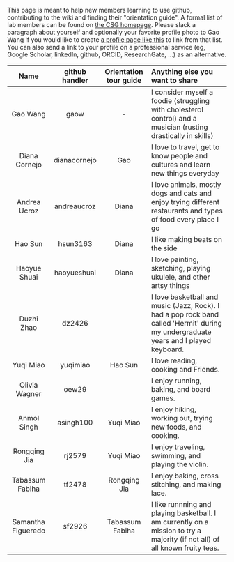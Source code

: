 This page is meant to help new members learning to use github, contributing to the wiki and finding their "orientation guide". A formal list of lab members can be found on [the CSG homepage](http://statgen.us/).
Please slack a paragraph about yourself and optionally your favorite profile photo to Gao Wang if you would like to create [a profile page like this](http://statgen.us/Suzanne_M_Leal_PhD) to link from that list.
You can also send a link to your profile on a professional service (eg, Google Scholar, linkedIn, github, ORCID, ResearchGate, ...) as an alternative.

| Name  | github handler  | Orientation tour guide | Anything else you want to share  |
|:---:|:---:|:---:|:---|
| Gao Wang  | gaow | - | I consider myself a foodie (struggling with cholesterol control) and a musician (rusting drastically in skills)|
| Diana Cornejo | dianacornejo | Gao | I love to travel, get to know people and cultures and learn new things everyday|
| Andrea Ucroz  | andreaucroz  | Diana | I love animals, mostly dogs and cats and enjoy trying different restaurants and types of food every place I go |
| Hao Sun | hsun3163 | Diana | I like making beats on the side |
| Haoyue Shuai | haoyueshuai | Diana | I love painting, sketching, playing ukulele, and other artsy things |
| Duzhi Zhao | dz2426 | | I love basketball and music (Jazz, Rock). I had a pop rock band called 'Hermit' during my undergraduate years and I played keyboard. |
| Yuqi Miao | yuqimiao | Hao Sun | I love reading, cooking and Friends. |
| Olivia Wagner | oew29 | | I enjoy running, baking, and board games. |
| Anmol Singh | asingh100 | Yuqi Miao | I enjoy hiking, working out, trying new foods, and cooking. |
| Rongqing Jia | rj2579 | Yuqi Miao | I enjoy traveling, swimming, and playing the violin. |
| Tabassum Fabiha | tf2478 | Rongqing Jia | I enjoy baking, cross stitching, and making lace. |
| Samantha Figueredo | sf2926 | Tabassum Fabiha | I like runnning and playing basketball. I am currently on a mission to try a majority (if not all) of all known fruity teas. |
